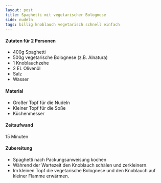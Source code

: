 ```yaml
---
layout: post
title: Spaghetti mit vegetarischer Bolognese
side: nudeln
tags: billig knoblauch vegetarisch schnell einfach
---
```

#### Zutaten für 2 Personen
* 400g Spaghetti
* 500g vegetarische Bolognese (z.B. Alnatura)
* 1 Knoblauchzehe
* 2 EL Olivenöl
* Salz
* Wasser

#### Material
* Großer Topf für die Nudeln
* Kleiner Topf für die Soße
* Küchenmesser

#### Zeitaufwand
 15 Minuten

#### Zubereitung
* Spaghetti nach Packungsanweisung kochen
* Während der Wartezeit den Knoblauch schälen und zerkleinern.
* Im kleinen Topf die vegetarische Bolognese und den Knoblauch auf
  kleiner Flamme erwärmen.
